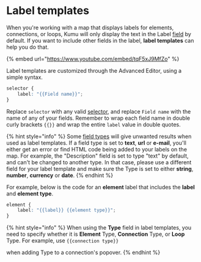 # Label templates

When you're working with a map that displays labels for elements, connections, or loops, Kumu will only display the text in the Label [field](fields.md) by default. If you want to include other fields in the label, **label templates** can help you do that.

{% embed url="https://www.youtube.com/embed/tqF5xJ9MfZo" %}

Label templates are customized through the Advanced Editor, using a simple syntax.

```scss
selector {
    label: "{{Field name}}";
}
```

Replace `selector` with any valid [selector](selectors.md), and replace `Field name` with the name of any of your fields. Remember to wrap each field name in double curly brackets `{{}}` and wrap the entire `label` value in double quotes.

{% hint style="info" %}
Some [field types](fields.md#field-type) will give unwanted results when used as label templates. If a field type is set to **text**, **url** or **e-mail**, you'll either get an error or find HTML code being added to your labels on the map. For example, the "Description" field is set to type "text" by default, and can't be changed to another type. In that case, please use a different field for your label template and make sure the Type is set to either **string**, **number**, **currency** or **date**.
{% endhint %}

For example, below is the code for an **element** label that includes the **label** and **element type**.

```scss
element {
    label: "{{label}} {{element type}}";
}
```

{% hint style="info" %}
When using the **Type** field in label templates, you need to specify whether it is **Element** Type, **Connection** Type, or **Loop** Type. For example, use `{{connection type}}`

when adding Type to a connection's popover.
{% endhint %}
